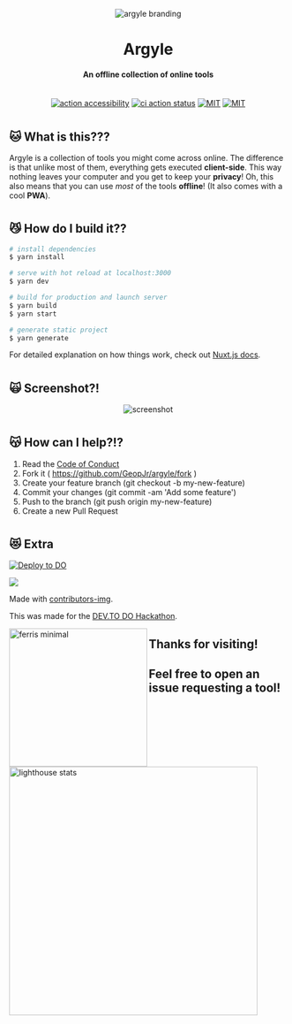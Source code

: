 <p align="center">
  <img alt="argyle branding" src="https://i.imgur.com/kHLp1Ob.png">
</p>
<h1 align="center">Argyle</h1>
<h4 align="center">An offline collection of online tools</h4>
<p align="center">
  <br />
    <a href="https://github.com/marketplace/actions/action-accessibility"><img src="https://img.shields.io/badge/ACTION-ACCESSIBILITY-396baf.svg?style=for-the-badge&labelColor=f8eae3" alt="action accessibility" /></a>
    <a href="https://github.com/GeopJr/argyle/actions"><img src="https://img.shields.io/github/workflow/status/geopjr/argyle/ci?labelColor=f8eae3&style=for-the-badge" alt="ci action status" /></a>
    <a href="https://github.com/GeopJr/argyle/blob/main/CODE_OF_CONDUCT.md"><img src="https://img.shields.io/badge/Contributor%20Covenant-v2.0%20adopted-ff69b4.svg?style=for-the-badge&labelColor=f8eae3" alt="MIT" /></a>
    <a href="https://github.com/GeopJr/argyle/blob/main/LICENSE"><img src="https://img.shields.io/badge/LICENSE-MIT-000000.svg?style=for-the-badge&labelColor=f8eae3" alt="MIT" /></a>
</p>

# 

## 🐱 What is this???

Argyle is a collection of tools you might come across online. The difference is that unlike most of them, everything gets executed **client-side**. This way nothing leaves your computer and you get to keep your **privacy**! Oh, this also means that you can use *most* of the tools **offline**! (It also comes with a cool **PWA**).

#

## 😼 How do I build it??

```bash
# install dependencies
$ yarn install

# serve with hot reload at localhost:3000
$ yarn dev

# build for production and launch server
$ yarn build
$ yarn start

# generate static project
$ yarn generate
```
For detailed explanation on how things work, check out [Nuxt.js docs](https://nuxtjs.org).

#

## 🙀 Screenshot?!

<p align="center">
    <img alt="screenshot" src="https://i.imgur.com/5cjMyoo.png">
</p>

#

## 😽 How can I help?!?

1. Read the [Code of Conduct](https://github.com/GeopJr/argyle/blob/main/CODE_OF_CONDUCT.md)
2. Fork it ( https://github.com/GeopJr/argyle/fork )
3. Create your feature branch (git checkout -b my-new-feature)
4. Commit your changes (git commit -am 'Add some feature')
5. Push to the branch (git push origin my-new-feature)
6. Create a new Pull Request

#

## 😻 Extra

[![Deploy to DO](https://mp-assets1.sfo2.digitaloceanspaces.com/deploy-to-do/do-btn-blue-ghost.svg)](https://cloud.digitalocean.com/apps/new?repo=https://github.com/GeopJr/argyle/tree/gh-pages)

<a href="https://github.com/GeopJr/argyle/graphs/contributors">
  <img src="https://contrib.rocks/image?repo=GeopJr/argyle" />
</a>

Made with [contributors-img](https://contrib.rocks).

This was made for the [DEV.TO DO Hackathon](https://dev.to/devteam/announcing-the-digitalocean-app-platform-hackathon-on-dev-2i1k).

<img align="left" height="250" alt="ferris minimal" src="https://i.imgur.com/g1RdxF2.png" />

## Thanks for visiting!
## Feel free to open an issue requesting a tool!
<img alt="lighthouse stats" src="https://i.imgur.com/wW53uLU.png" width="450">
